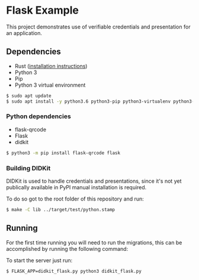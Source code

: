 # Flask Example

This project demonstrates use of verifiable credentials and presentation  for an
application.

## Dependencies

- Rust ([installation instructions](https://www.rust-lang.org/tools/install))
- Python 3
- Pip
- Python 3 virtual environment

```bash
$ sudo apt update
$ sudo apt install -y python3.6 python3-pip python3-virtualenv python3-venv
```

### Python dependencies

- flask-qrcode
- Flask
- didkit

```bash
$ python3 -m pip install flask-qrcode flask
```

### Building DIDKit

DIDKit is used to handle credentials and presentations, since it's not yet
publically available in PyPI manual installation is required.

To do so got to the root folder of this repository and run:
```bash
$ make -C lib ../target/test/python.stamp
```

## Running

For the first time running you will need to run the migrations,
this can be accomplished by running the following command:

To start the server just run:

```bash
$ FLASK_APP=didkit_flask.py python3 didkit_flask.py
```
